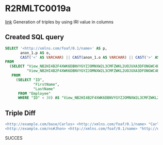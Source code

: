 # R2RMLTC0019a
[link](https://www.w3.org/TR/rdb2rdf-test-cases/#R2RMLTC0019a)
Generation of triples by using IRI value in columns

## Created SQL query
```sql
SELECT '<http://xmlns.com/foaf/0.1/name>' AS p,
       anon_1.p AS o,
       CAST('<' AS VARCHAR) || CAST(anon_1.o AS VARCHAR) || CAST('>' AS VARCHAR) AS s
FROM
  (SELECT "View_NB2HI4B2F4XWK6DBNVYGYZJOMNXW2L3CMFZWKL2UOJUXA3DFONGWC4BR"."FirstName" AS p,
          "View_NB2HI4B2F4XWK6DBNVYGYZJOMNXW2L3CMFZWKL2UOJUXA3DFONGWC4BR"."FirstName" AS o
   FROM
     (SELECT "ID",
             "FirstName",
             "LastName"
      FROM "Employee"
      WHERE "ID" < 30) AS "View_NB2HI4B2F4XWK6DBNVYGYZJOMNXW2L3CMFZWKL2UOJUXA3DFONGWC4BR") AS anon_1
```

## Triple Diff
```diff
<http://example.com/base/Carlos> <http://xmlns.com/foaf/0.1/name> "Carlos" .
<http://example.com/ns#Jhon> <http://xmlns.com/foaf/0.1/name> "http://example.com/ns#Jhon" .
```

SUCCES